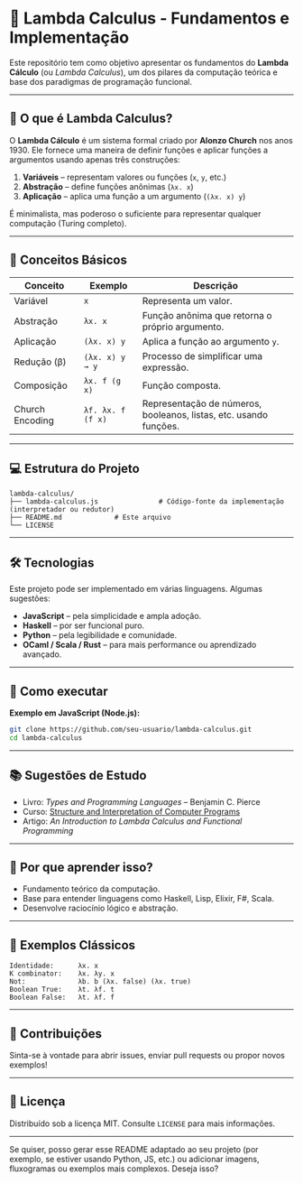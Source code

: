# 🧠 Lambda Calculus - Fundamentos e Implementação

Este repositório tem como objetivo apresentar os fundamentos do **Lambda Cálculo** (ou *Lambda Calculus*), um dos pilares da computação teórica e base dos paradigmas de programação funcional.

---

## 📘 O que é Lambda Calculus?

O **Lambda Cálculo** é um sistema formal criado por **Alonzo Church** nos anos 1930. Ele fornece uma maneira de definir funções e aplicar funções a argumentos usando apenas três construções:

1. **Variáveis** – representam valores ou funções (`x`, `y`, etc.)
2. **Abstração** – define funções anônimas (`λx. x`)
3. **Aplicação** – aplica uma função a um argumento (`(λx. x) y`)

É minimalista, mas poderoso o suficiente para representar qualquer computação (Turing completo).

---

## 🧩 Conceitos Básicos

| Conceito        | Exemplo           | Descrição                                                         |
| --------------- | ----------------- | ----------------------------------------------------------------- |
| Variável        | `x`               | Representa um valor.                                              |
| Abstração       | `λx. x`           | Função anônima que retorna o próprio argumento.                   |
| Aplicação       | `(λx. x) y`       | Aplica a função ao argumento `y`.                                 |
| Redução (β)     | `(λx. x) y → y`   | Processo de simplificar uma expressão.                            |
| Composição      | `λx. f (g x)`     | Função composta.                                                  |
| Church Encoding | `λf. λx. f (f x)` | Representação de números, booleanos, listas, etc. usando funções. |

---

## 💻 Estrutura do Projeto

```
lambda-calculus/
├── lambda-calculus.js               # Código-fonte da implementação (interpretador ou redutor)
├── README.md             # Este arquivo
└── LICENSE
```

---

## 🛠 Tecnologias

Este projeto pode ser implementado em várias linguagens. Algumas sugestões:

* **JavaScript** – pela simplicidade e ampla adoção.
* **Haskell** – por ser funcional puro.
* **Python** – pela legibilidade e comunidade.
* **OCaml / Scala / Rust** – para mais performance ou aprendizado avançado.

---

## 🚀 Como executar

**Exemplo em JavaScript (Node.js):**

```bash
git clone https://github.com/seu-usuario/lambda-calculus.git
cd lambda-calculus
```

---

## 📚 Sugestões de Estudo

* Livro: *Types and Programming Languages* – Benjamin C. Pierce
* Curso: [Structure and Interpretation of Computer Programs](https://mitpress.mit.edu/sites/default/files/sicp/index.html)
* Artigo: *An Introduction to Lambda Calculus and Functional Programming*

---

## 🤔 Por que aprender isso?

* Fundamento teórico da computação.
* Base para entender linguagens como Haskell, Lisp, Elixir, F#, Scala.
* Desenvolve raciocínio lógico e abstração.

---

## 🧠 Exemplos Clássicos

```plaintext
Identidade:      λx. x
K combinator:    λx. λy. x
Not:             λb. b (λx. false) (λx. true)
Boolean True:    λt. λf. t
Boolean False:   λt. λf. f
```

---

## 📩 Contribuições

Sinta-se à vontade para abrir issues, enviar pull requests ou propor novos exemplos!

---

## 📝 Licença

Distribuído sob a licença MIT. Consulte `LICENSE` para mais informações.

---

Se quiser, posso gerar esse README adaptado ao seu projeto (por exemplo, se estiver usando Python, JS, etc.) ou adicionar imagens, fluxogramas ou exemplos mais complexos. Deseja isso?
